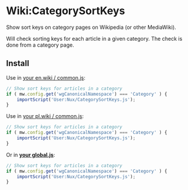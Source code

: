 # Wiki:CategorySortKeys

Show sort keys on category pages on Wikipedia (or other MediaWiki).

Will check sorting keys for each article in a given category. The check is done from a category page.

## Install
Use in [your en.wiki / common.js](https://en.wikipedia.org/wiki/Special:MyPage/common.js):
```js
// Show sort keys for articles in a category
if ( mw.config.get('wgCanonicalNamespace') === 'Category' ) {
	importScript('User:Nux/CategorySortKeys.js');
}
```

Use in [your pl.wiki / common.js](https://pl.wikipedia.org/wiki/Special:MyPage/common.js):
```js
// Show sort keys for articles in a category
if ( mw.config.get('wgCanonicalNamespace') === 'Category' ) {
	importScript('User:Nux/CategorySortKeys.js');
}
```

Or in **[your global.js](https://meta.wikimedia.org/wiki/Special:MyPage/global.js)**:
```js
// Show sort keys for articles in a category
if ( mw.config.get('wgCanonicalNamespace') === 'Category' ) {
	importScript('User:Nux/CategorySortKeys.js');
}
```